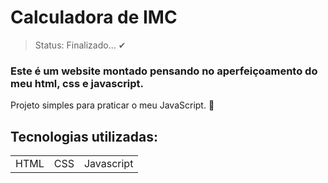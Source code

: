 <h1>Calculadora de IMC</h1>

> Status: Finalizado... ✔

### Este é um website montado pensando no aperfeiçoamento do meu html, css e javascript.

Projeto simples para praticar o meu JavaScript. 🚀 

## Tecnologias utilizadas:

<table>
<tr>
  <td>HTML</td>
  <td>CSS</td>
  <td>Javascript</td>
</tr>
